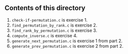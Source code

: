 ## Contents of this directory
1. `check-if-permutation.c` is exercise 1.
2. `find_permutation_by_rank.c` is exercise 2.
3. `find_rank_by_permutation.c` is exercise 3.
4. `compute_inverse.c` is exercise 4.
5. `generate_next_permutation.c` is exercise 1 from part 2.
6. `generate_prev_permutation.c` is exercise 2 from part 2.
